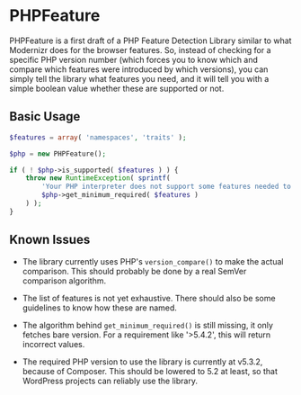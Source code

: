 # PHPFeature

PHPFeature is a first draft of a PHP Feature Detection Library similar to what Modernizr does for the browser features. So, instead of checking for a specific PHP version number (which forces you to know which and compare which features were introduced by which versions), you can simply tell the library what features you need, and it will tell you with a simple boolean value whether these are supported or not.

## Basic Usage

```PHP
$features = array( 'namespaces', 'traits' );

$php = new PHPFeature();

if ( ! $php->is_supported( $features ) ) {
	throw new RuntimeException( sprintf(
		'Your PHP interpreter does not support some features needed to run this application. Please upgrade to version %1$s or newer.',
		$php->get_minimum_required( $features )
	) );
}
```

## Known Issues

* The library currently uses PHP's `version_compare()` to make the actual comparison. This should probably be done by a real SemVer comparison algorithm.

* The list of features is not yet exhaustive. There should also be some guidelines to know how these are named.

* The algorithm behind `get_minimum_required()` is still missing, it only fetches bare version. For a requirement like '>5.4.2', this will return incorrect values.

* The required PHP version to use the library is currently at v5.3.2, because of Composer. This should be lowered to 5.2 at least, so that WordPress projects can reliably use the library.